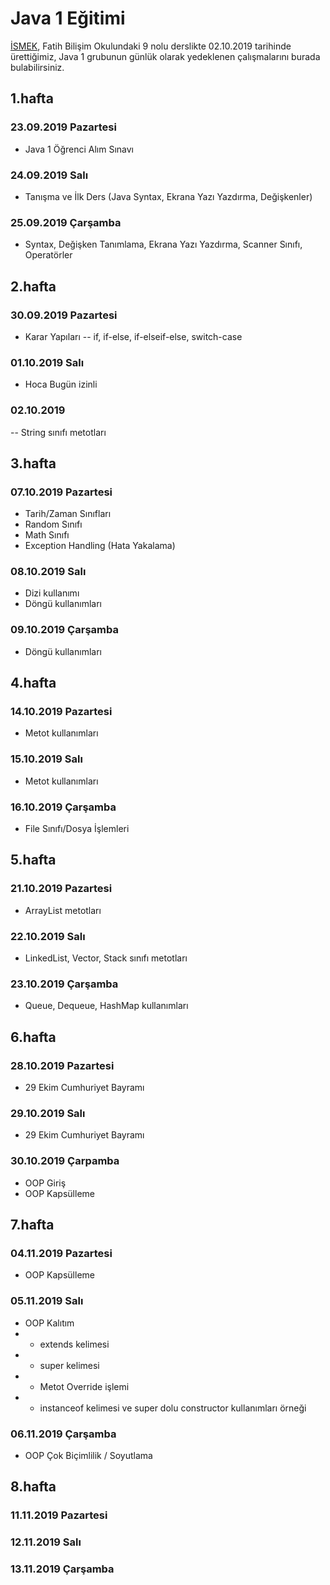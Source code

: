 # Java 1 Eğitimi

[İSMEK](http://ismek.istanbul), Fatih Bilişim Okulundaki 9 nolu derslikte 02.10.2019 tarihinde ürettiğimiz, Java 1 grubunun günlük olarak yedeklenen çalışmalarını burada bulabilirsiniz.

## 1.hafta
### 23.09.2019 Pazartesi
- Java 1 Öğrenci Alım Sınavı
### 24.09.2019 Salı
- Tanışma ve İlk Ders (Java Syntax, Ekrana Yazı Yazdırma, Değişkenler)
### 25.09.2019 Çarşamba
- Syntax, Değişken Tanımlama, Ekrana Yazı Yazdırma, Scanner Sınıfı, Operatörler

## 2.hafta
### 30.09.2019 Pazartesi
- Karar Yapıları
-- if, if-else, if-elseif-else, switch-case
### 01.10.2019 Salı
- Hoca Bugün izinli
### 02.10.2019
-- String sınıfı metotları

## 3.hafta
### 07.10.2019 Pazartesi
- Tarih/Zaman Sınıfları
- Random Sınıfı
- Math Sınıfı
- Exception Handling (Hata Yakalama)

### 08.10.2019 Salı
- Dizi kullanımı
- Döngü kullanımları

### 09.10.2019 Çarşamba
- Döngü kullanımları

## 4.hafta
### 14.10.2019 Pazartesi
- Metot kullanımları
### 15.10.2019 Salı
- Metot kullanımları
### 16.10.2019 Çarşamba
- File Sınıfı/Dosya İşlemleri

## 5.hafta
### 21.10.2019 Pazartesi
- ArrayList metotları
### 22.10.2019 Salı
- LinkedList, Vector, Stack sınıfı metotları
### 23.10.2019 Çarşamba
- Queue, Dequeue, HashMap kullanımları

## 6.hafta
### 28.10.2019 Pazartesi
- 29 Ekim Cumhuriyet Bayramı
### 29.10.2019 Salı
- 29 Ekim Cumhuriyet Bayramı
### 30.10.2019 Çarpamba
- OOP Giriş
- OOP Kapsülleme

## 7.hafta
### 04.11.2019 Pazartesi
- OOP Kapsülleme
### 05.11.2019 Salı
- OOP Kalıtım
- - extends kelimesi
- - super kelimesi
- - Metot Override işlemi
- - instanceof kelimesi ve super dolu constructor kullanımları örneği
### 06.11.2019 Çarşamba
- OOP Çok Biçimlilik / Soyutlama

## 8.hafta
### 11.11.2019 Pazartesi
### 12.11.2019 Salı
### 13.11.2019 Çarşamba
